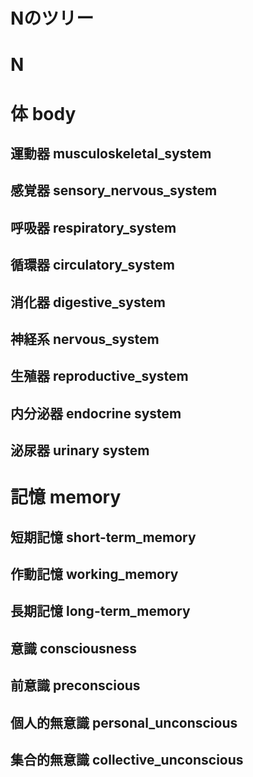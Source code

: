 ﻿# Nのツリー
# N
# 体 body
## 運動器 musculoskeletal_system
## 感覚器 sensory_nervous_system
## 呼吸器 respiratory_system
## 循環器 circulatory_system
## 消化器 digestive_system
## 神経系 nervous_system
## 生殖器 reproductive_system
## 内分泌器 endocrine system
## 泌尿器 urinary system

# 記憶 memory
## 短期記憶 short-term_memory
## 作動記憶 working_memory
## 長期記憶 long-term_memory

## 意識 consciousness
## 前意識 preconscious
## 個人的無意識 personal_unconscious
## 集合的無意識 collective_unconscious